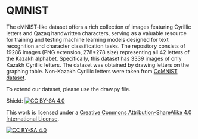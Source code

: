 # QMNIST
The eMNIST-like dataset offers a rich collection of images featuring Cyrillic letters and Qazaq handwritten characters, serving as a valuable resource for training and testing machine learning models designed for text recognition and character classification tasks.
The repository consists of 19286 images (PNG extension, 278*278 size) representing all 42 letters of the Kazakh alphabet. Specifically, this dataset has 3339 images of only Kazakh Cyrillic letters. The dataset was obtained by drawing letters on the graphing table. 
Non-Kazakh Cyrillic letters were taken from [CoMNIST dataset](https://github.com/GregVial/CoMNIST). 

To extend our dataset, please use the draw.py file.

Shield: [![CC BY-SA 4.0][cc-by-sa-shield]][cc-by-sa]

This work is licensed under a
[Creative Commons Attribution-ShareAlike 4.0 International License][cc-by-sa].

[![CC BY-SA 4.0][cc-by-sa-image]][cc-by-sa]

[cc-by-sa]: http://creativecommons.org/licenses/by-sa/4.0/
[cc-by-sa-image]: https://licensebuttons.net/l/by-sa/4.0/88x31.png
[cc-by-sa-shield]: https://img.shields.io/badge/License-CC%20BY--SA%204.0-lightgrey.svg

